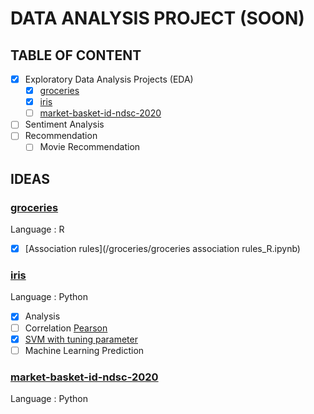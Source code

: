# DATA ANALYSIS PROJECT (SOON)

## TABLE OF CONTENT

- [X] Exploratory Data Analysis Projects (EDA)
	- [X] [groceries](/groceries)
	- [X] [iris](/iris)
	- [ ] [market-basket-id-ndsc-2020](/market-basket-id-ndsc-2020)
- [ ] Sentiment Analysis
- [ ] Recommendation
	- [ ] Movie Recommendation

## IDEAS

### [groceries](/groceries)
Language : R

- [X] [Association rules](/groceries/groceries association rules_R.ipynb)

### [iris](/iris)
Language : Python

- [X] Analysis
- [ ] Correlation [Pearson](/iris/iris-pearson.ipynb)
- [X] [SVM with tuning parameter](/iris/iris-svm-tuning-parameter.ipynb)
- [ ] Machine Learning Prediction

### [market-basket-id-ndsc-2020](/market-basket-id-ndsc-2020)
Language : Python
